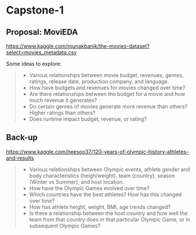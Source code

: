 # Capstone-1

## Proposal: MoviEDA

https://www.kaggle.com/rounakbanik/the-movies-dataset?select=movies_metadata.csv

Some ideas to explore:

> * Various relationships between movie budget, revenues, genres, ratings, release date, production company, and language.
> * How have budgets and revenues for movies changed over time? 
> * Are there relationships between the budget for a movie and how much revenue it generates? 
> * Do certain genres of movies generate more revenue than others? Higher ratings than others?
> * Does runtime impact budget, revenue, or rating?


## Back-up

https://www.kaggle.com/heesoo37/120-years-of-olympic-history-athletes-and-results

> * Various relationships between Olympic events, athlete gender and body characteristics (heigh/weight), team (country), season (Winter vs Summer), and host location.
> * How have the Olympic Games evolved over time?
> * Which countries have the best athletes? How has this changed over time?
> * How has athlete height, weight, BMI, age trends changed?
> * Is there a relationship between the host country and how well the team from that country does in that particular Olympic Game, or in subsequent Olympic Games?
> 

